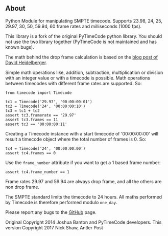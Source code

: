 About
-----

Python Module for manipulating SMPTE timecode. Supports 23.98, 24, 25, 29.97,
30, 50, 59.94, 60 frame rates and milliseconds (1000 fps).

This library is a fork of the original PyTimeCode python library. You should
not use the two library together (PyTimeCode is not maintained and has known
bugs).

The math behind the drop frame calculation is based on the
[blog post of David Heidelberger](http://www.davidheidelberger.com/blog/?p=29).

Simple math operations like, addition, subtraction, multiplication or division
with an integer value or with a timecode is possible. Math operations between
timecodes with different frame rates are supported. So:

    from timecode import Timecode
  
    tc1 = Timecode('29.97', '00:00:00:01')
    tc2 = Timecode('24', '00:00:00:10')
    tc3 = tc1 + tc2
    assert tc3.framerate == '29.97'
    assert tc3.frames == 11
    assert tc3 == '00:00:00:11'

Creating a Timecode instance with a start timecode of '00:00:00:00' will
result a timecode object where the total number of frames is 0. So:

    tc4 = Timecode('24', '00:00:00:00')
    assert tc4.frames == 0

Use the ``frame_number`` attribute if you want to get a 1 based frame number:

    assert tc4.frame_number == 1

Frame rates 29.97 and 59.94 are always drop frame, and all the others are non
drop frame.

The SMPTE standard limits the timecode to 24 hours. All maths performed by
Timecode is therefore performed modulo ``one_day``.

Please report any bugs to the [GitHub](https://github.com/Nick-Shaw/timecode)
page.

Original Copyright 2014 Joshua Banton and PyTimeCode developers.
This version Copyright 2017 Nick Shaw, Antler Post
